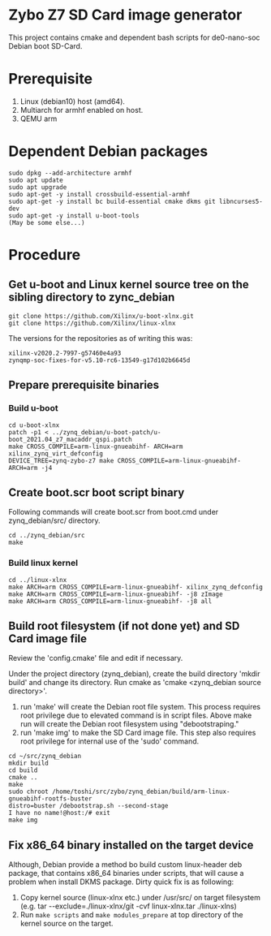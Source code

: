 Zybo Z7 SD Card image generator
=====

This project contains cmake and dependent bash scripts for de0-nano-soc Debian boot SD-Card.

 Prerequisite
===============

1. Linux (debian10) host (amd64).
2. Multiarch for armhf enabled on host.
3. QEMU arm

 Dependent Debian packages
===========================

```
sudo dpkg --add-architecture armhf
sudo apt update
sudo apt upgrade
sudo apt-get -y install crossbuild-essential-armhf
sudo apt-get -y install bc build-essential cmake dkms git libncurses5-dev
sudo apt-get -y install u-boot-tools
(May be some else...)
```

 Procedure
===========================

## Get u-boot and Linux kernel source tree on the sibling directory to zync_debian

```shell
git clone https://github.com/Xilinx/u-boot-xlnx.git
git clone https://github.com/Xilinx/linux-xlnx
```

The versions for the repositories as of writing this was:
```
xilinx-v2020.2-7997-g57460e4a93
zynqmp-soc-fixes-for-v5.10-rc6-13549-g17d102b6645d
```

## Prepare prerequisite binaries

### Build u-boot

```shell
cd u-boot-xlnx
patch -p1 < ../zynq_debian/u-boot-patch/u-boot_2021.04_z7_macaddr_qspi.patch
make CROSS_COMPILE=arm-linux-gnueabihf- ARCH=arm xilinx_zynq_virt_defconfig
DEVICE_TREE=zynq-zybo-z7 make CROSS_COMPILE=arm-linux-gnueabihf- ARCH=arm -j4
```

## Create boot.scr boot script binary

Following commands will create boot.scr from boot.cmd under zynq_debian/src/ directory.

```shell
cd ../zynq_debian/src
make
```

### Build linux kernel

```shell
cd ../linux-xlnx
make ARCH=arm CROSS_COMPILE=arm-linux-gnueabihf- xilinx_zynq_defconfig
make ARCH=arm CROSS_COMPILE=arm-linux-gnueabihf- -j8 zImage
make ARCH=arm CROSS_COMPILE=arm-linux-gnueabihf- -j8 all
```

## Build root filesystem (if not done yet) and SD Card image file

Review the 'config.cmake' file and edit if necessary.

Under the project directory (zynq_debian), create the build directory 'mkdir build' and change its directory.
Run cmake as 'cmake <zynq_debian source directory>'.

1. run 'make' will create the Debian root file system.  This process requires root privilege due to elevated command is in script files.
Above make run will create the Debian root filesystem using "debootstraping."
1. run 'make img' to make the SD Card image file.  This step also requires root privilege for internal use of the 'sudo' command.

```shell
cd ~/src/zynq_debian
mkdir build
cd build
cmake ..
make
sudo chroot /home/toshi/src/zybo/zynq_debian/build/arm-linux-gnueabihf-rootfs-buster
distro=buster /debootstrap.sh --second-stage
I have no name!@host:/# exit
make img
```

## Fix x86_64 binary installed on the target device

Although, Debian provide a method bo build custom linux-header deb package, that contains x86_64 binaries under scripts, that will cause a problem when install DKMS package.  Dirty quick fix is as following:

1. Copy kernel source (linux-xlnx etc.) under /usr/src/ on target filesystem (e.g. tar --exclude=./linux-xlnx/git -cvf linux-xlnx.tar ./linux-xlns)
2. Run ```make scripts``` and ```make modules_prepare``` at top directory of the kernel source on the target.
